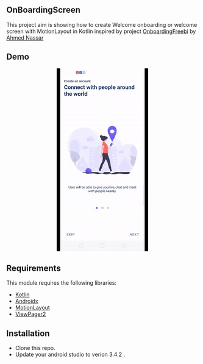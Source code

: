 ## OnBoardingScreen
This project aim is showing how to create Welcome onboarding or welcome screen with MotionLayout in Kotlin
inspired by project [OnboardingFreebi](https://github.com/ranger163/OnboardingFreebi) by [Ahmed Nassar](https://github.com/ranger163)


Demo
------------
<p align="center">
  <img  src="Screenshot/onboarding.gif">
</p>


## Requirements

This module requires the following libraries:

* [Kotlin](https://kotlinlang.org)
* [Androidx](https://developer.android.com/jetpack/androidx)
* [MotionLayout](https://developer.android.com/reference/android/support/constraint/motion/MotionLayout)
* [ViewPager2](https://medium.com/@omneyaosman/implement-viewpager2-as-a-recyclerview-7456803d102e)



## Installation

* Clone this repo.
* Update your android studio to verion 3.4.2 .

